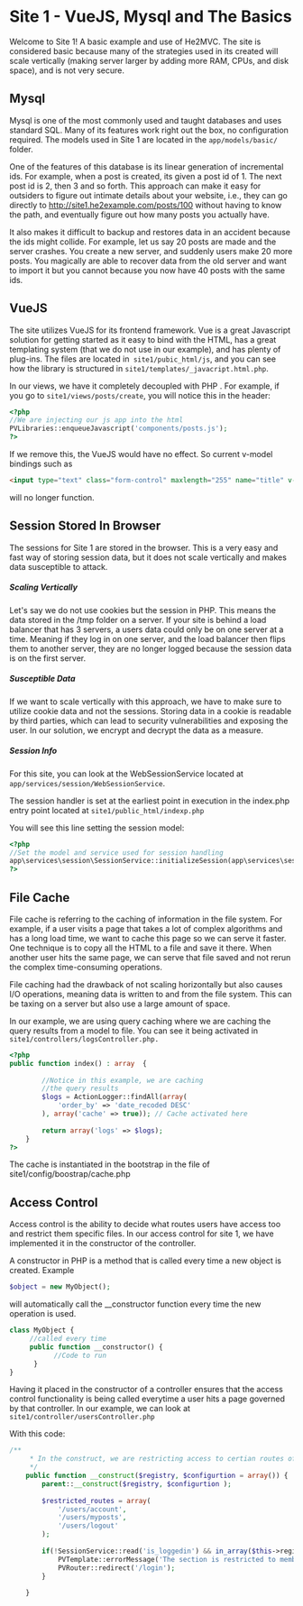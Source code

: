 
# Site 1 - VueJS, Mysql and The Basics

Welcome to Site 1! A basic example and use of He2MVC. The site is considered basic because many of the strategies used in its created will scale vertically (making server larger by adding more RAM, CPUs, and disk space), and is not very secure.

## Mysql
Mysql is one of the most commonly used and taught databases and uses standard SQL. Many of its features work right out the box, no configuration required. The models used in Site 1 are located in the `app/models/basic/` folder.

One of the features of this database is its linear generation of incremental ids. For example, when a post is created, its given a post id of 1. The next post id is 2, then 3 and so forth. This approach can make it easy for outsiders to figure out intimate details about your website, i.e., they can go directly to http://site1.he2example.com/posts/100 without having to know the path, and eventually figure out how many posts you actually have. 

It also makes it difficult to backup and restores data in an accident because the ids might collide. For example, let us say 20 posts are made and the server crashes. You create a new server, and suddenly users make 20 more posts. You magically are able to recover data from the old server and want to import it but you cannot because you now have 40 posts with the same ids.

## VueJS
The site utilizes VueJS for its frontend framework. Vue is a great Javascript solution for getting started as it easy to bind with the HTML, has a great templating system (that we do not use in our example), and has plenty of plug-ins. The files are located in` site1/pubic_html/js`, and you can see how the library is structured in `site1/templates/_javacript.html.php`.

In our views, we have it completely decoupled with PHP . For example, if you go to `site1/views/posts/create`, you will notice this in the header:
```php
<?php 
//We are injecting our js app into the html
PVLibraries::enqueueJavascript('components/posts.js'); 
?>
```
If we remove this, the VueJS would have no effect. So current v-model bindings such as
```html
<input type="text" class="form-control" maxlength="255" name="title" v-model="title" value="<?= $post -> title; ?>" />
```
will no longer function.

## Session Stored In Browser

The sessions for Site 1 are stored in the browser. This is a very easy and fast way of storing session data, but it does not scale vertically and makes data susceptible to attack. 

##### Scaling Vertically
Let's say we do not use cookies but the session in PHP. This means the data stored in the /tmp folder on a server. If your site is behind a load balancer that has 3 servers, a users data could only be on one server at a time. Meaning if they log in on one server, and the load balancer then flips them to another server, they are no longer logged because the session data is on the first server.

##### Susceptible Data
If we want to scale vertically with this approach, we have to make sure to utilize cookie data and not the sessions. Storing data in a cookie is readable by third parties, which can lead to security vulnerabilities and exposing the user. In our solution, we encrypt and decrypt the data as a measure.

##### Session Info

For this site, you can look at the WebSessionService located at
`app/services/session/WebSessionService`.

The session handler is set at the earliest point in execution in the index.php entry point located at `site1/public_html/indexp.php`

You will see this line setting the session model:

 ```php
<?php
 //Set the model and service used for session handling
 app\services\session\SessionService::initializeSession(app\services\session\WebSessionService::initializeSession(''), true);
?>
```
## File Cache

File cache is referring to the caching of information in the file system. For example, if a user visits a page that takes a lot of complex algorithms and has a long load time, we want to cache this page so we can serve it faster. One technique is to copy all the HTML to a file and save it there. When another user hits the same page, we can serve that file saved and not rerun the complex time-consuming operations.

File caching had the drawback of not scaling horizontally but also causes I/O operations, meaning data is written to and from the file system. This can be taxing on a server but also use a large amount of space.

In our example, we are using query caching where we are caching the query results from a model to file. You can see it being activated in `site1/controllers/logsController.php.`

```php
<?php
public function index() : array  {
        
        //Notice in this example, we are caching
        //the query results
        $logs = ActionLogger::findAll(array(
            'order_by' => 'date_recoded DESC'
        ), array('cache' => true)); // Cache activated here
        
        return array('logs' => $logs);
    }
?>
```
The cache is instantiated in the bootstrap in the file  of site1/config/boostrap/cache.php

## Access Control

Access control is the ability to decide what routes users have access too and restrict them specific files. In our access control for site 1, we have implemented it in the constructor of the controller.

A constructor in PHP is a method that is called every time a new object is created. Example

```php
$object = new MyObject();
```
will automatically call the __constructor function every time the new operation is used.
```php
class MyObject {
     //called every time
     public function __constructor() {
           //Code to run
      }
}
```
Having it placed in the constructor of a controller ensures that the access control functionality is being called everytime a user hits a page governed by that controller. In our example, we can look at `site1/controller/usersController.php` 

With this code:
```php
/**
     * In the construct, we are restricting access to certian routes of this controller.
     */
    public function __construct($registry, $configurtion = array()) {
        parent::__construct($registry, $configurtion );
        
        $restricted_routes = array(
            '/users/account',
            '/users/myposts',
            '/users/logout'
        );
        
        if(!SessionService::read('is_loggedin') && in_array($this->registry -> route[0], $restricted_routes)) {
            PVTemplate::errorMessage('The section is restricted to members. Please login.');
            PVRouter::redirect('/login');
        }
        
    }
```